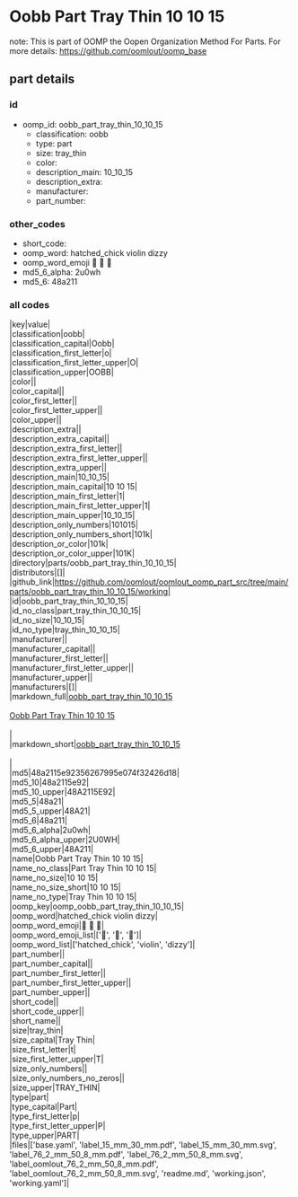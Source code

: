 # Oobb Part Tray Thin 10 10 15  

note: This is part of OOMP the Oopen Organization Method For Parts. For more details: https://github.com/oomlout/oomp_base

##  part details





### id
* oomp_id: oobb_part_tray_thin_10_10_15
  * classification: oobb
  * type: part
  * size: tray_thin
  * color: 
  * description_main: 10_10_15
  * description_extra: 
  * manufacturer: 
  * part_number: 

### other_codes
* short_code: 
* oomp_word: hatched_chick violin dizzy
* oomp_word_emoji :hatched_chick: :violin: :dizzy:
* md5_6_alpha: 2u0wh
* md5_6: 48a211

### all codes 
|key|value|  
|classification|oobb|  
|classification_capital|Oobb|  
|classification_first_letter|o|  
|classification_first_letter_upper|O|  
|classification_upper|OOBB|  
|color||  
|color_capital||  
|color_first_letter||  
|color_first_letter_upper||  
|color_upper||  
|description_extra||  
|description_extra_capital||  
|description_extra_first_letter||  
|description_extra_first_letter_upper||  
|description_extra_upper||  
|description_main|10_10_15|  
|description_main_capital|10 10 15|  
|description_main_first_letter|1|  
|description_main_first_letter_upper|1|  
|description_main_upper|10_10_15|  
|description_only_numbers|101015|  
|description_only_numbers_short|101k|  
|description_or_color|101k|  
|description_or_color_upper|101K|  
|directory|parts/oobb_part_tray_thin_10_10_15|  
|distributors|[]|  
|github_link|https://github.com/oomlout/oomlout_oomp_part_src/tree/main/parts/oobb_part_tray_thin_10_10_15/working|  
|id|oobb_part_tray_thin_10_10_15|  
|id_no_class|part_tray_thin_10_10_15|  
|id_no_size|10_10_15|  
|id_no_type|tray_thin_10_10_15|  
|manufacturer||  
|manufacturer_capital||  
|manufacturer_first_letter||  
|manufacturer_first_letter_upper||  
|manufacturer_upper||  
|manufacturers|[]|  
|markdown_full|[oobb_part_tray_thin_10_10_15](https://github.com/oomlout/oomlout_oomp_part_src/tree/main/parts/oobb_part_tray_thin_10_10_15/working)<br>[](https://github.com/oomlout/oomlout_oomp_part_src/tree/main/parts/oobb_part_tray_thin_10_10_15/working)<br>[Oobb Part Tray Thin 10 10 15](https://github.com/oomlout/oomlout_oomp_part_src/tree/main/parts/oobb_part_tray_thin_10_10_15/working)<br><br>|  
|markdown_short|[oobb_part_tray_thin_10_10_15](https://github.com/oomlout/oomlout_oomp_part_src/tree/main/parts/oobb_part_tray_thin_10_10_15/working)<br><br>|  
|md5|48a2115e92356267995e074f32426d18|  
|md5_10|48a2115e92|  
|md5_10_upper|48A2115E92|  
|md5_5|48a21|  
|md5_5_upper|48A21|  
|md5_6|48a211|  
|md5_6_alpha|2u0wh|  
|md5_6_alpha_upper|2U0WH|  
|md5_6_upper|48A211|  
|name|Oobb Part Tray Thin 10 10 15|  
|name_no_class|Part Tray Thin 10 10 15|  
|name_no_size|10 10 15|  
|name_no_size_short|10 10 15|  
|name_no_type|Tray Thin 10 10 15|  
|oomp_key|oomp_oobb_part_tray_thin_10_10_15|  
|oomp_word|hatched_chick violin dizzy|  
|oomp_word_emoji|:hatched_chick: :violin: :dizzy:|  
|oomp_word_emoji_list|[':hatched_chick:', ':violin:', ':dizzy:']|  
|oomp_word_list|['hatched_chick', 'violin', 'dizzy']|  
|part_number||  
|part_number_capital||  
|part_number_first_letter||  
|part_number_first_letter_upper||  
|part_number_upper||  
|short_code||  
|short_code_upper||  
|short_name||  
|size|tray_thin|  
|size_capital|Tray Thin|  
|size_first_letter|t|  
|size_first_letter_upper|T|  
|size_only_numbers||  
|size_only_numbers_no_zeros||  
|size_upper|TRAY_THIN|  
|type|part|  
|type_capital|Part|  
|type_first_letter|p|  
|type_first_letter_upper|P|  
|type_upper|PART|  
|files|['base.yaml', 'label_15_mm_30_mm.pdf', 'label_15_mm_30_mm.svg', 'label_76_2_mm_50_8_mm.pdf', 'label_76_2_mm_50_8_mm.svg', 'label_oomlout_76_2_mm_50_8_mm.pdf', 'label_oomlout_76_2_mm_50_8_mm.svg', 'readme.md', 'working.json', 'working.yaml']|  
